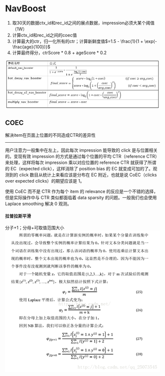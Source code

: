 # NavBoost
1. 取30天的数据ctx_id和rec_id之间的展点数据，impression必须大某个阈值（1W）
2. 计算ctx_id和rec_id之间的coec值
3. 计算最大的ctr，归一化所有的ctr；计算新鲜度值$=1.5 - \frac{1}{1 + \exp(-\frac{age}{100})}$
4. 计算最终得分，ctrScore * 0.8 + ageScore * 0.2

![avatar](img/28.png)

## COEC 
解决item在页面上位置的不同造成CTR的差异性

---
用户注意力一般集中在左上，因此每次 impression 能导致的 click 是与位置相关的。变现有效 impression 的方式是通过每个位置的平均 CTR（reference CTR）来处理，这样将每次 impression 乘以对应位置的 reference CTR 就获得了所谓的 EC（expected click），这样消除了 position bias 的 EC 就变成可加的了。观测到的 click 数目从统计上来看应该是分布在 EC 附近，也就是说 CoEC（clicks over expected clicks）的期望应该是 1。

使用 CoEC 而不是 CTR 作为每个 item 的 relevance 的反应是一个不错的选择，但是实际操作中与 CTR 类似都面临着 data sparsity 的问题。一般我们也会使用 Laplace smoothing 解决 0 观测。
#### 拉普拉斯平滑
分子+1；分母+可取值范围大小
![avatar](img/36.png)
